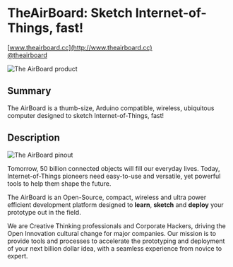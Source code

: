 TheAirBoard: Sketch Internet-of-Things, fast!
=============================================
[www.theairboard.cc](http://www.theairboard.cc)
<br>
[@theairboard](https://twitter.com/theairboard)

![The AirBoard product](http://www.theairboard.cc/wp-content/uploads/2014/12/theairboard_960x540.jpg)

Summary
-------
The AirBoard is a thumb-size, Arduino compatible, wireless, ubiquitous computer designed to sketch Internet-of-Things, fast!

Description
-----------
![The AirBoard pinout](http://www.theairboard.cc/wp-content/uploads/2014/12/theairboard_960x540.jpg)

Tomorrow, 50 billion connected objects will fill our everyday lives. Today, Internet-of-Things pioneers need easy-to-use and versatile, yet powerful tools to help them shape the future.

The AirBoard is an Open-Source, compact, wireless and ultra power efficient development platform designed to <b>learn</b>, <b>sketch</b> and <b>deploy</b> your prototype out in the field.

We are Creative Thinking professionals and Corporate Hackers, driving the Open Innovation cultural change for major companies.
Our mission is to provide tools and processes to accelerate the prototyping and deployment of your next billion dollar idea, with a seamless experience from novice to expert.
